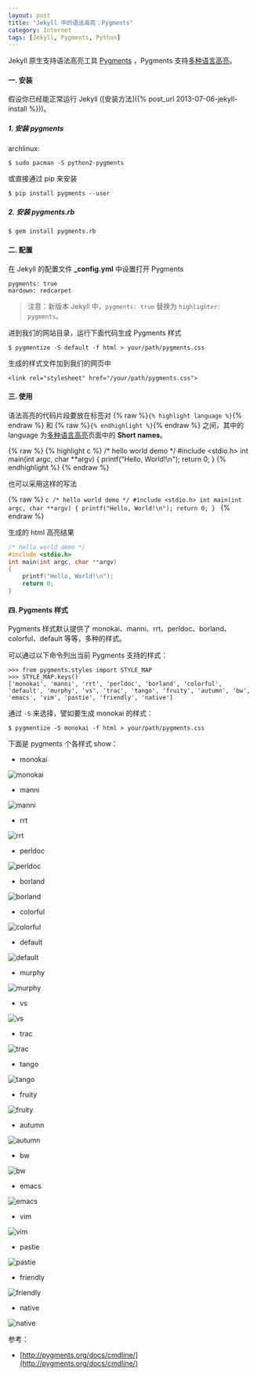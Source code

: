 ```yaml
---
layout: post
title: "Jekyll 中的语法高亮：Pygments"
category: Internet
tags: [Jekyll, Pygments, Python]
---
```


Jekyll 原生支持语法高亮工具 [Pygments](http://pygments.org/) ，Pygments 支持[多种语言高亮](http://pygments.org/docs/lexers/)。

#### 一. 安装

假设你已经能正常运行 Jekyll ([安装方法]({% post_url 2013-07-06-jekyll-install %}))。

##### 1. 安装 pygments

archlinux:

    $ sudo pacman -S python2-pygments

或直接通过 pip 来安装

    $ pip install pygments --user

<!-- more -->

##### 2. 安装 pygments.rb

    $ gem install pygments.rb

#### 二. 配置

在 Jekyll 的配置文件 **_config.yml** 中设置打开 Pygments

    pygments: true
    mardown: redcarpet

> 注意：新版本 Jekyll 中，`pygments: true` 替换为 `highlighter: pygments`。

进到我们的网站目录，运行下面代码生成 Pygments 样式

    $ pygmentize -S default -f html > your/path/pygments.css

生成的样式文件加到我们的网页中

    <link rel="stylesheet" href="/your/path/pygments.css">

#### 三. 使用

语法高亮的代码片段要放在标签对 {% raw %}`{% highlight language %}`{% endraw %} 和 {% raw %}`{% endhighlight %}`{% endraw %} 之间，其中的 language 为[多种语言高亮](http://pygments.org/docs/lexers/)页面中的 **Short names**。

{% raw %}
    {% highlight c %}
    /* hello world demo */
    #include <stdio.h>
    int main(int argc, char **argv)
    {
        printf("Hello, World!\n");
        return 0;
    }
    {% endhighlight %}
{% endraw %}

也可以采用这样的写法

{% raw %}
    ```c
    /* hello world demo */
    #include <stdio.h>
    int main(int argc, char **argv)
    {
        printf("Hello, World!\n");
        return 0;
    }
    ```
{% endraw %}

生成的 html 高亮结果

```c
/* hello world demo */
#include <stdio.h>
int main(int argc, char **argv)
{
    printf("Hello, World!\n");
    return 0;
}
```

#### 四. Pygments 样式

Pygments 样式默认提供了 monokai、manni、rrt、perldoc、borland、colorful、default 等等，多种的样式。

可以通过以下命令列出当前 Pygments 支持的样式：

    >>> from pygments.styles import STYLE_MAP
    >>> STYLE_MAP.keys()
    ['monokai', 'manni', 'rrt', 'perldoc', 'borland', 'colorful', 'default', 'murphy', 'vs', 'trac', 'tango', 'fruity', 'autumn', 'bw', 'emacs', 'vim', 'pastie', 'friendly', 'native']

通过 `-S` 来选择，譬如要生成 monokai 的样式：

    $ pygmentize -S monokai -f html > your/path/pygments.css

下面是 pygments 个各样式 show：

- monokai

![monokai](//cdn.09hd.com/images/2013/08/pygments-monokai.png)

- manni

![manni](//cdn.09hd.com/images/2013/08/pygments-manni.png)

- rrt

![rrt](//cdn.09hd.com/images/2013/08/pygments-rrt.png)

- perldoc

![perldoc](//cdn.09hd.com/images/2013/08/pygments-perldoc.png)

- borland

![borland](//cdn.09hd.com/images/2013/08/pygments-borland.png)

- colorful

![colorful](//cdn.09hd.com/images/2013/08/pygments-colorful.png)

- default

![default](//cdn.09hd.com/images/2013/08/pygments-default.png)

- murphy

![murphy](//cdn.09hd.com/images/2013/08/pygments-murphy.png)

- vs

![vs](//cdn.09hd.com/images/2013/08/pygments-vs.png)

- trac

![trac](//cdn.09hd.com/images/2013/08/pygments-trac.png)

- tango

![tango](//cdn.09hd.com/images/2013/08/pygments-tango.png)

- fruity

![fruity](//cdn.09hd.com/images/2013/08/pygments-fruity.png)

- autumn

![autumn](//cdn.09hd.com/images/2013/08/pygments-autumn.png)

- bw

![bw](//cdn.09hd.com/images/2013/08/pygments-bw.png)

- emacs

![emacs](//cdn.09hd.com/images/2013/08/pygments-emacs.png)

- vim

![vim](//cdn.09hd.com/images/2013/08/pygments-vim.png)

- pastie

![pastie](//cdn.09hd.com/images/2013/08/pygments-pastie.png)

- friendly

![friendly](//cdn.09hd.com/images/2013/08/pygments-friendly.png)

- native

![native](//cdn.09hd.com/images/2013/08/pygments-native.png)

参考：

* [http://pygments.org/docs/cmdline/](http://pygments.org/docs/cmdline/)

